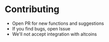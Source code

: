 # Contributing

- Open PR for new functions and suggestions
- If you find bugs, open Issue
- We'll not accept integration with altcoins
